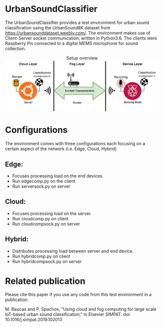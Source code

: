 # UrbanSoundClassifier
The UrbanSoundClassifier provides a test environment for urban sound classification using the UrbanSound8K dataset from https://urbansounddataset.weebly.com/. The environment makes use of Client-Server socket communication, written in Python3.6. The clients were Raspberry Pis connected to a digital MEMS microphone for sound collection. 

 <p align="center">
Setup overview             
<img src="https://github.com/mjbaucas/UrbanSoundClassifier/blob/master/images/FrameworkSetup.png">
 </p>


# Configurations
The environment comes with three configurations each focusing on a certain aspect of the network (i.e. Edge, Cloud, Hybrid)

## Edge:
  - Focuses processing load on the end devices.
  - Run edgecomp.py on the client
  - Run serversock.py on server  

## Cloud:
  - Focuses processing load on the server.
  - Run cloudcomp.py on client
  - Run cloudcompsock.py on server
  
## Hybrid:
  - Distributes processing load between server and end device.
  - Run hybridcomp.py on client
  - Run hybridcompsock.py on server

# Related publication
Please cite this paper if you use any code from this test environment in a publication.

M. Baucas and P. Spachos, "Using cloud and fog computing for large scale IoT-based urban sound classification," in Elsevier SIMPAT.
doi: 10.1016/j.simpat.2019.102013
